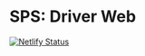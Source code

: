 # SPS: Driver Web
[![Netlify Status](https://api.netlify.com/api/v1/badges/dfd85aff-9bca-434c-bff8-68685fd924c7/deploy-status)](https://app.netlify.com/sites/capable-fenglisu-1c3f04/deploys)
